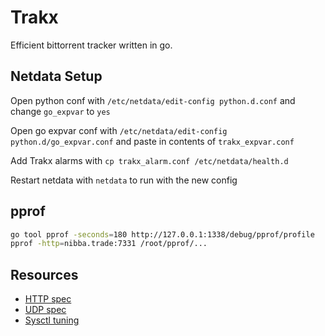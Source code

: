 # Trakx

Efficient bittorrent tracker written in go.

## Netdata Setup

Open python conf with `/etc/netdata/edit-config python.d.conf` and change `go_expvar` to `yes`

Open go expvar conf with `/etc/netdata/edit-config python.d/go_expvar.conf` and paste in contents of `trakx_expvar.conf`

Add Trakx alarms with `cp trakx_alarm.conf /etc/netdata/health.d`

Restart netdata with `netdata` to run with the new config

## pprof

```bash
go tool pprof -seconds=180 http://127.0.0.1:1338/debug/pprof/profile
pprof -http=nibba.trade:7331 /root/pprof/...
```

## Resources

* [HTTP spec](https://wiki.theory.org/index.php/BitTorrentSpecification)
* [UDP spec](https://www.libtorrent.org/udp_tracker_protocol.html)
* [Sysctl tuning](https://wiki.mikejung.biz/Sysctl_tweaks)
